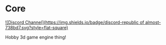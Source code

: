 # Core

[![Discord Channel](https://img.shields.io/badge/discord-republic of almost-738bd7.svg?style=flat-square)](https://discord.gg/DU3s4fS)

Hobby 3d game engine thing!
